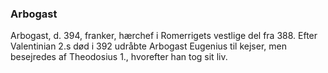 ### Arbogast


Arbogast, d. 394, franker, hærchef i Romerrigets vestlige del fra 388. Efter Valentinian 2.s død i 392 udråbte Arbogast Eugenius til kejser, men besejredes af Theodosius 1., hvorefter han tog sit liv.